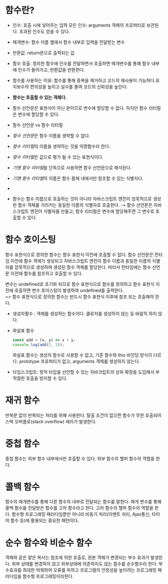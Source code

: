 # 함수란?

- 인수: 호출 시에 넣어주는 입력
  모든 인수: arguments 객체의 프로퍼티로 보관된다. 초과된 인수도 얻을 수 있다.

- 매개변수: 함수 이름 옆에서 함수 내부로 입력을 전달받는 변수

- 반환값: return문으로 출력되는 값

- 함수 호출: 정의한 함수에 인수를 전달하면서 호출하면 매개변수를 통해 함수 내부에 인수가 들어가고, 반환값을 반환한다.

- 함수를 사용하는 이유: 함수를 통해 중복을 제거하고 코드의 재사용이 가능하다.유지보수의 편의성을 높이고 실수를 줄여 코드의 신뢰성을 높인다.

- **함수는 호출할 수 있는 객체다.**
- 함수 선언문은 표현식이 아닌 문이므로 변수에 할당할 수 없다. 하지만 함수 리터럴은 변수에 할당할 수 있다.

- 함수 선언문 vs 함수 리터럴
- *함수 선언문*은 함수 이름을 생략할 수 없다.
- *함수 리터럴*의 이름을 생략하는 것을 익명함수라 한다.
- *함수 리터럴*은 값으로 평가 될 수 있는 표현식이다.
- *기명 함수 리터럴*을 단독으로 사용하면 함수 선언문으로 해석된다.
- *기명 함수 리터럴*의 이름은 함수 몸체 내에서만 참조할 수 있는 식별자다.
-
- 함수는 함수 이름으로 호출하는 것이 아니라 자바스크립트 엔진이 암묵적으로 생성한 함수 객체를 가리키는 동일한 이름의 식별자로 호출한다. -> 함수 선언문은 자바스크립트 엔진이 식별자를 만들고, 함수 리터럴은 변수에 할당해주면 그 변수로 호출할 수 있다.

# 함수 호이스팅

함수 표현식으로 정의한 함수는 함수 표현식 이전에 호출할 수 없다. 함수 선언문은 런타임 이전에 함수 객체가 생성되고 자바스크립트 엔진이 함수 이름과 동일한 이름의 식별자를 암묵적으로 생성하여 생성된 함수 객체를 할당한다. 따라서 런타임에는 함수 선언문 이전에 함수를 참조하고 호출할 수 있다.

변수는 undefined로 초기화 되므로 함수 표현식으로 함수를 정의하고 함수 표현식 이전에 호출하면 변수 호이스팅이 발생하여 undefined를 출력한다.  
=> 함수 표현식으로 정의한 함수는 반드시 함수 표현식 이후에 참조 또는 호출해야 한다.

- 생성자함수
  : 객체를 생성하는 함수이다. 클로저를 생성하지 않는 등 바람직 하지 않다.

- 화살표 함수
  ```js
  const add = (x, y) => x + y;
  console.log(add(2, 5));
  ```
  화살표 함수는 생성자 함수로 사용할 수 없고, 기존 함수와 this 바인딩 방식이 다르다. prototype 프로퍼티가 없고, arguments 객체를 생성하지 않는다.
- 타입스크립트: 정적 타입을 선언할 수 있는 자바크립트의 상위 확장을 도입해서 부적절한 호출을 방지할 수 있다.

# 재귀 함수

반복문 없이 반복되는 처리를 위해 사용한다. 탈출 조건이 없으면 함수가 무한 호출되어 스택 오버플로(stack overflow) 에러가 발생한다.

# 중첩 함수

중첩 함수는 외부 함수 내부에서만 호출할 수 있다. 외부 함수의 헬퍼 함수의 역할을 한다.

# 콜백 함수

함수의 매개변수를 통해 다른 함수의 내부로 전달되는 함수를 말한다. 매개 변수를 통해 콜백 함수를 전달받은 함수를 고차 함수라고 한다. 고차 함수의 헬퍼 함수의 역할을 한다. 함수형 프로그래밍 패러다임뿐만 아니라 비동기 처리(이벤트 처리, Ajax통신, 타이머 함수 등)에 활용되는 중요한 패턴이다.

# 순수 함수와 비순수 함수

객체와 같은 얕은 복사는 참조에 의한 호출로, 원본 객체가 변경되는 부수 효과가 발생한다. 외부 상태를 변경하지 않고 외부상태에 의존하지도 않는 함수를 순수함수라 한다. 부수효과를 최대한 억제하여 오류를 피하고 프로그램의 안정성을 높이려는 프로그래밍 패러다임을 함수형 프로그래밍이라한다.
